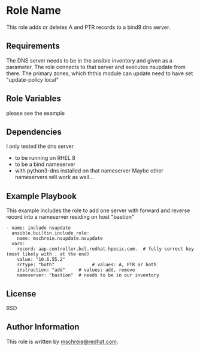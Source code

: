 Role Name
=========

This role adds or deletes A and PTR records to a bind9  dns server.

Requirements
------------

The DNS server needs to be in the ansible inventory and given as a parameter. The role connects to that server and executes nsupdate from there. The primary zones, which ththis module can update need to have set "update-policy local" 

Role Variables
--------------

please see the example

Dependencies
------------

I only tested the  dns server 
 - to be running on RHEL 8
 - to be a bind nameserver
 - with python3-dns installed on that nameserver
Maybe other nameservers will work as well...

Example Playbook
----------------

This example includes the role to add one server with forward and reverse record into a nameserver residing on host "bastion"

    - name: include nsupdate
      ansible.builtin.include_role: 
        name: mschreie.nsupdate.nsupdate
      vars:
        record: aap-controller.bcl.redhat.hpecic.com.  # fully correct key (most likely with . at the end)
        value: "10.6.55.2"
        rrtype: "both"              # values: A, PTR or both
        instruction: "add"     # values: add, remove
        nameserver: "bastion"  # needs to be in our inventory


License
-------

BSD

Author Information
------------------

This role is written by mschreie@redhat.com.
